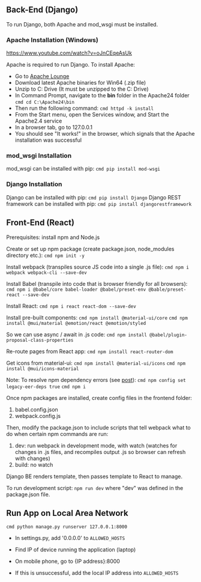 ## Back-End (Django)
To run Django, both Apache and mod_wsgi must be installed.
### Apache Installation (Windows)
https://www.youtube.com/watch?v=oJnCEqeAsUk

Apache is required to run Django. To install Apache:

- Go to [Apache Lounge](https://www.apachelounge.com/download/)
- Download latest Apache binaries for Win64 (.zip file)
- Unzip to C: Drive (It must be unzipped to the C: Drive)
- In Command Prompt, navigate to the **bin** folder in the Apache24 folder
```cmd cd C:\Apache24\bin```
- Then run the following command:
```cmd httpd -k install```
- From the Start menu, open the Services window, and Start the Apache2.4 service
- In a browser tab, go to 127.0.0.1
- You should see "It works!" in the browser, which signals that the Apache installation was successful

### mod_wsgi Installation
mod_wsgi can be installed with pip:
```cmd pip install mod-wsgi```

### Django Installation
Django can be installed with pip:
```cmd pip install Django```
Django REST framework can be installed with pip:
```cmd pip install djangorestframework```

## Front-End (React)
Prerequisites: install npm and Node.js

Create or set up npm package (create package.json, node_modules directory etc.):
```cmd npm init -y```

Install webpack (transpiles source JS code into a single .js file):
```cmd npm i webpack webpack-cli --save-dev```

Install Babel (transpile into code that is browser friendly for all browsers):
```cmd npm i @babel/core babel-loader @babel/preset-env @bable/preset-react --save-dev```

Install React:
```cmd npm i react react-dom --save-dev```

Install pre-built components:
```cmd npm install @material-ui/core```
```cmd npm install @mui/material @emotion/react @emotion/styled```

So we can use async / await in .js code:
```cmd npm install @babel/plugin-proposal-class-properties```

Re-route pages from React app:
```cmd npm install react-router-dom```

Get icons from material-ui:
```cmd npm install @material-ui/icons```
```cmd npm install @mui/icons-material```

Note: To resolve npm dependency errors (see [post](https://stackoverflow.com/questions/72596908/could-not-resolve-dependency-error-peer-react16-8-0-17-0-0-from-materia)):
```cmd npm config set legacy-eer-deps true```
```cmd npm i```

Once npm packages are installed, create config files in the frontend folder:
1. babel.config.json
2. webpack.config.js

Then, modify the package.json to include scripts that tell webpack what to do when certain npm commands are run:
1. dev: run webpack in development mode, with watch (watches for changes in .js files, and recompiles output .js so browser can refresh with changes)
2. build: no watch

Django BE renders template, then passes template to React to manage.

To run development script:
```npm run dev```
where "dev" was defined in the package.json file.

## Run App on Local Area Network
```cmd python manage.py runserver 127.0.0.1:8000```

- In settings.py, add '0.0.0.0' to `ALLOWED_HOSTS`
- Find IP of device running the application (laptop)
- On mobile phone, go to {IP address}:8000

- If this is unsuccessful, add the local IP address into `ALLOWED_HOSTS`